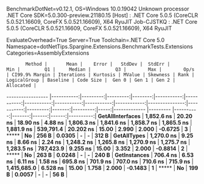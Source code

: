 
BenchmarkDotNet=v0.12.1, OS=Windows 10.0.19042
Unknown processor
.NET Core SDK=5.0.300-preview.21180.15
  [Host]     : .NET Core 5.0.5 (CoreCLR 5.0.521.16609, CoreFX 5.0.521.16609), X64 RyuJIT
  Job-CJSTKQ : .NET Core 5.0.5 (CoreCLR 5.0.521.16609, CoreFX 5.0.521.16609), X64 RyuJIT

EvaluateOverhead=True  Server=True  Toolchain=.NET Core 5.0  
Namespace=dotNetTips.Spargine.Extensions.BenchmarkTests.Extensions  Categories=AssemblyExtensions  

           Method |       Mean |    Error |   StdDev |  StdErr |        Min |         Q1 |     Median |         Q3 |        Max |        Op/s | CI99.9% Margin | Iterations | Kurtosis | MValue | Skewness | Rank | LogicalGroup | Baseline | Code Size |  Gen 0 | Gen 1 | Gen 2 | Allocated |
----------------- |-----------:|---------:|---------:|--------:|-----------:|-----------:|-----------:|-----------:|-----------:|------------:|---------------:|-----------:|---------:|-------:|---------:|-----:|------------- |--------- |----------:|-------:|------:|------:|----------:|
 **GetAllInterfaces** | **1,852.6 ns** | **20.20 ns** | **18.90 ns** | **4.88 ns** | **1,806.3 ns** | **1,841.6 ns** | **1,858.7 ns** | **1,865.5 ns** | **1,881.9 ns** |   **539,791.4** |      **20.202 ns** |      **15.00** |    **2.990** |  **2.000** |  **-0.6725** |    **3** |            ***** |       **No** |     **256 B** | **0.0305** |     **-** |     **-** |     **312 B** |
      **GetAllTypes** | **1,270.0 ns** |  **9.25 ns** |  **8.66 ns** | **2.24 ns** | **1,248.2 ns** | **1,265.8 ns** | **1,270.9 ns** | **1,275.7 ns** | **1,283.5 ns** |   **787,423.9** |       **9.255 ns** |      **15.00** |    **3.352** |  **2.000** |  **-0.8814** |    **2** |            ***** |       **No** |     **263 B** | **0.0248** |     **-** |     **-** |     **240 B** |
     **GetInstances** |   **706.4 ns** |  **6.53 ns** |  **6.11 ns** | **1.58 ns** |   **695.8 ns** |   **701.9 ns** |   **707.0 ns** |   **710.6 ns** |   **715.9 ns** | **1,415,685.0** |       **6.528 ns** |      **15.00** |    **1.758** |  **2.000** |  **-0.1483** |    **1** |            ***** |       **No** |     **199 B** | **0.0057** |     **-** |     **-** |      **56 B** |

